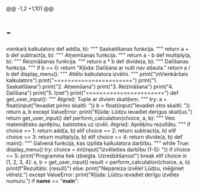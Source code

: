@@ -1,2 +1,101 @@
# -
vienkarš kalkulators 
def add(a, b):
    """
    Saskaitīšanas funkcija.
    """
    return a + b
def subtract(a, b):
    """
    Atņemšanas funkcija.
    """
    return a - b
def multiply(a, b):
    """
    Reizināšanas funkcija.
    """
    return a * b
def divide(a, b):
    """
       Dalīšanas funkcija.
    """
    if b == 0:
        return "Kļūda: Dalīšana ar nulli nav atļauta."
    return a / b
def display_menu():
    """
    Attēlo kalkulatora izvēlni.
    """
    print("\nVienkāršais kalkulators")
    print("=======================")
    print("1. Saskaitīšana")
    print("2. Atņemšana")
    print("3. Reizināšana")
    print("4. Dalīšana")
    print("5. Iziet")
    print("=======================")
def get_user_input():
    """
    Atgriež:
    Tuple ar diviem skaitļiem.
    """
    try:
        a = float(input("Ievadiet pirmo skaitli: "))
        b = float(input("Ievadiet otro skaitli: "))
        return a, b
    except ValueError:
        print("Kļūda: Lūdzu ievadiet derīgus skaitļus.")
        return get_user_input()
def perform_calculation(choice, a, b):
    """
    Veic matemātisko aprēķinu, balstoties uz izvēli.
    Atgriež:
    Aprēķinu rezultātu.
    """
    if choice == 1:
        return add(a, b)
    elif choice == 2:
        return subtract(a, b)
    elif choice == 3:
        return multiply(a, b)
    elif choice == 4:
        return divide(a, b)
def main():
    """
    Galvenā funkcija, kas izpilda kalkulatora darbību.
    """
    while True:
        display_menu()
        try:
            choice = int(input("Izvēlieties darbību (1-5): "))
            if choice == 5:
                print("Programma tiek izbeigta. Uzredzēšanos!")
                break
            elif choice in [1, 2, 3, 4]:
                a, b = get_user_input()
                result = perform_calculation(choice, a, b)
                print(f"Rezultāts: {result}")
            else:
                print("Nepareiza izvēle! Lūdzu, mēģiniet vēlreiz.")
        except ValueError:
            print("Kļūda: Lūdzu ievadiet derīgu izvēles numuru.")
if __name__ == "__main__":
